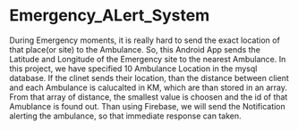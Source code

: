 # Emergency_ALert_System

During Emergency moments, it is really hard to send the exact location of that place(or site) to the Ambulance. So, this Android App sends 
the Latitude and Longitude of the Emergency site to the nearest Ambulance. In this project, we have specified 10 Ambulance Location in the
mysql database. If the clinet sends their location, than the distance between client and each Ambulance is calucalted in KM, which are
than stored in an array. From that array of distance, the smallest value is choosen and the id of that Amublance is found out. Than using 
Firebase, we will send the Notification alerting the ambulance, so that immediate response can taken.
